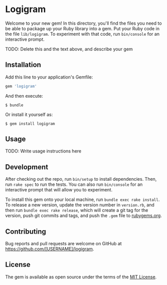 # Logigram

Welcome to your new gem! In this directory, you'll find the files you need to be able to package up your Ruby library into a gem. Put your Ruby code in the file `lib/logigram`. To experiment with that code, run `bin/console` for an interactive prompt.

TODO: Delete this and the text above, and describe your gem

## Installation

Add this line to your application's Gemfile:

```ruby
gem 'logigram'
```

And then execute:

    $ bundle

Or install it yourself as:

    $ gem install logigram

## Usage

TODO: Write usage instructions here

## Development

After checking out the repo, run `bin/setup` to install dependencies. Then, run `rake spec` to run the tests. You can also run `bin/console` for an interactive prompt that will allow you to experiment.

To install this gem onto your local machine, run `bundle exec rake install`. To release a new version, update the version number in `version.rb`, and then run `bundle exec rake release`, which will create a git tag for the version, push git commits and tags, and push the `.gem` file to [rubygems.org](https://rubygems.org).

## Contributing

Bug reports and pull requests are welcome on GitHub at https://github.com/[USERNAME]/logigram.


## License

The gem is available as open source under the terms of the [MIT License](http://opensource.org/licenses/MIT).

